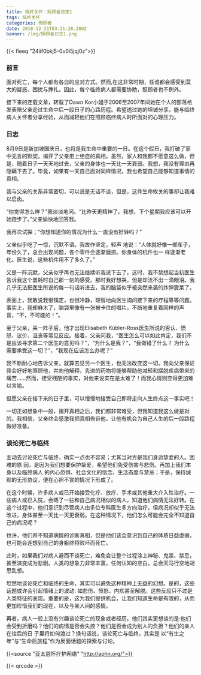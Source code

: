 ```yaml
---
title: 临终关怀：照顾者日志1
tags: 临终关怀
categories: 照顾者
date: 2018-12-31T03:21:28.280Z
banner: /img/照顾者日志1.png
---
```

{{< fleeq "24iif0bkj5-0v0i5jqj0z">}}

### 前言

面对死亡，每个人都有各自的应对方式。然而,在这非常时期，任谁都会感受到莫大的疑惑、困扰与挣扎。因此，每个临终病人都需要协助，照顾者也不例外。

接下来的连载文章，转载了Dawn Kor小姐于2006至2007年间她在个人的部落格发表陪父亲走过生命中后一段日子的心路历程。希望透过她的坦诚分享，能与临终病人关怀者分享经验，从而减轻他们在照顾临终病人时所面对的心理压力。

### 日志

8月9日是新加坡国庆日，也将是我生命中重要的一日。在这个假日，我打破了家中无言的默契，揭开了父亲患上绝症的真相。虽然，家人和我都不愿意这么做，但是，随着日子一天天地过去，父亲的身体也一天比一天衰弱。我想，我没有理由再隐瞒下去了。毕竟，如果有一天自己面对同样情况，我也希望自己能够知道事情的真相。

我与父亲的关系非常密切，可以说是无话不谈，但是，这件生命攸关的事却让我难以启齿。

“你觉得怎么样？”我淡淡地问。“比昨天更精神了。我想，下个星期我应该可以开始跑步了。”父亲愉快地回答我。

我再次试探；“你想知道你的情况为什么一直没有好转吗？”

父亲似乎吃了一惊，沉默不语。我故作坚定，轻声 地说：“人体就好像一部车子，年份久了，总会出现问题，各个零件会逐渐磨损。你身体的机件也一 样逐渐老化。医生说，这些机件用不了多久了。”

又是一阵沉默，父亲似乎再也无法继续听我说下去了。这时，我不禁想起当初医生告诉我这个噩耗时自己那一刻的感受。那时我好想哭，但是却流不出一滴眼泪。我几乎无法把医生所说的每一句话听进去，我的脑袋似乎被突然来袭的炸弹震呆了。

表面上，我敢说我很镇定，也很冷静，理智地向医生询问接下来的疗程等等问题。事实上，我却麻木了，脑袋里像有一张被卡住的唱片，不断地重复着同样的声音，“不，不可能的！”。

至于父亲，呆一阵子后，他才出现Elisabeth Kübler-Ross医生所说的否认、愤怒、议价、沮丧等常见反应。接着，父亲问我，“医生怎么可以如此肯定，我们不是应该寻求第二个医生的意见吗？”，“为什么是我？”，“我做错了什么？ 为什么需要承受这一切？”，“我现在应该怎么办呢？”

我不断耐心地告诉父亲，就算去见另一个医生，也无法改变这一切。我向父亲保证我会好好地照顾他，并向他解释，先进的药物将能够帮助他减轻和摆脱疾病带来的痛苦……然而，接受残酷的事实，对他来说实在是太难了！而我心情则变得更加难以言喻。

但愿父亲在接下来的日子里，可以慢慢地接受自己即将走向人生终点这一事实吧！

一切正如想象中一般，揭开真相之后，我们都非常难受，但我知道我这么做是对的。我相信，父亲终会感激我把真相告诉他，让他有机会为自己人生的后一段路程做好准备。

### 谈论死亡与临终

主动去讨论死亡与临终，确实一点也不容易；尤其当对方是我们身边挚爱的人。困难的原 因，是因为我们想要保护挚爱，希望他们免受伤害与悲伤。再加上我们本身以及临终病人 的内心恐惧、社会文化的信念、生活态度与禁忌；于是，保持缄默的无形协议，便在心照不宣的情况下形成了。

在这个时候，许多病人或已开始接受化疗、放疗、手术或其他重大介入性治疗。一些病人或已入院，会晤了一些和自己病况相似的病人，知道他们病情无法好转。在这个过程中，他们意识到尽管病人由多位专科医生多方向治疗，但病况却似乎无法改进，身体甚至一天比一天更衰弱。在这种情况下，他们怎么可能会完全不知道自己的病况呢？

也许，他们并不知道病情的诊断真相，但是他们该会意识到自己的体质日益虚弱，也可能会连想到自己的身躯终将败坏而死亡。

此时，如果我们对病人避而不谈死亡，难免会让整个过程涂上神秘、鬼祟、禁忌，甚至演变成为悲剧。人类的想象力非常丰富，任何认知的空白，总会天马行空地胡思乱想。

坦然地谈论死亡和临终的生命，其实可以避免这种精神上无益的幻想。是的，这些话题或许会引起情绪上的波动: 如悲伤、愤怒、内疚甚至解脱。这些反应只不过是人类特征的表现。重要的是，这为我们提供机会，让我们知道生命是有限的，从而更加珍惜我们的现在，以及与亲人间的感情。

再者，病人一般上没有兴趣谈论死亡的现象或者经历。他们其实更想谈的是:他们会受到折磨吗？他们的病情是否会失控？他们是否会成为别人的负担？他们的亲人在往后的日 子里将如何渡过？换句话说，谈论死亡与临终，其实是 以“有生之年”与“生命后旅程”作为反面话题的探索与讨论。











{{<source "亚太慈怀疗护网络" "http://aphn.org/">}} 

 {{< qrcode >}}
